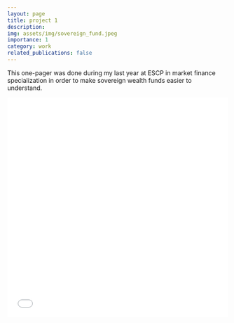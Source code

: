 ```yaml
---
layout: page
title: project 1
description:
img: assets/img/sovereign_fund.jpeg
importance: 1
category: work
related_publications: false
---
```


This one-pager was done during my last year at ESCP in market finance specialization in order to make sovereign wealth funds easier to understand.

<div class="row">
  <div class="col-sm mt-3 mt-md-0">
    <embed src="{% link assets/pdf/assets/pdf/one_pager_fonds_souverains.pdf %}" type="application/pdf" width="100%" height="500px">
  </div>
</div>